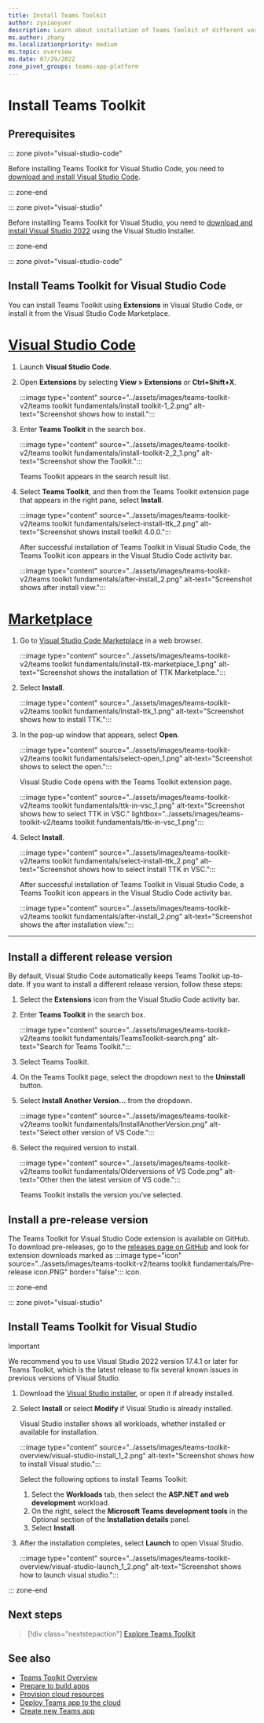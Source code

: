 ```yaml
---
title: Install Teams Toolkit 
author: zyxiaoyuer
description: Learn about installation of Teams Toolkit of different versions in Visual Studio code, Visual Studio, and marketplace.
ms.author: zhany
ms.localizationpriority: medium
ms.topic: overview
ms.date: 07/29/2022
zone_pivot_groups: teams-app-platform
---
```


# Install Teams Toolkit

## Prerequisites

::: zone pivot="visual-studio-code"

Before installing Teams Toolkit for Visual Studio Code, you need to [download and install Visual Studio Code](https://code.visualstudio.com/Download).

::: zone-end

::: zone pivot="visual-studio"

Before installing Teams Toolkit for Visual Studio, you need to [download and install Visual Studio 2022](https://aka.ms/VSDownload) using the Visual Studio Installer.

::: zone-end

::: zone pivot="visual-studio-code"

## Install Teams Toolkit for Visual Studio Code

You can install Teams Toolkit using **Extensions** in Visual Studio Code, or install it from the Visual Studio Code Marketplace.

# [Visual Studio Code](#tab/vscode)

1. Launch **Visual Studio Code**.
1. Open **Extensions** by selecting  **View > Extensions** or **Ctrl+Shift+X**.

   :::image type="content" source="../assets/images/teams-toolkit-v2/teams toolkit fundamentals/install toolkit-1_2.png" alt-text="Screenshot shows how to install.":::

1. Enter **Teams Toolkit** in the search box.

   :::image type="content" source="../assets/images/teams-toolkit-v2/teams toolkit fundamentals/install-toolkit-2_2_1.png" alt-text="Screenshot show the Toolkit.":::

   Teams Toolkit appears in the search result list.

1. Select **Teams Toolkit**, and then from the Teams Toolkit extension page that appears in the right pane, select  **Install**.
  
   :::image type="content" source="../assets/images/teams-toolkit-v2/teams toolkit fundamentals/select-install-ttk_2.png" alt-text="Screenshot shows install toolkit 4.0.0.":::

   After successful installation of Teams Toolkit in Visual Studio Code, the Teams Toolkit icon appears in the Visual Studio Code activity bar.

   :::image type="content" source="../assets/images/teams-toolkit-v2/teams toolkit fundamentals/after-install_2.png" alt-text="Screenshot shows after install view.":::

# [Marketplace](#tab/marketplace)

1. Go to [Visual Studio Code Marketplace](https://marketplace.visualstudio.com/items?itemName=TeamsDevApp.ms-teams-vscode-extension) in a web browser.

   :::image type="content" source="../assets/images/teams-toolkit-v2/teams toolkit fundamentals/install-ttk-marketplace_1.png" alt-text="Screenshot shows the installation of TTK Marketplace.":::

1. Select **Install**.

   :::image type="content" source="../assets/images/teams-toolkit-v2/teams toolkit fundamentals/Install-ttk_1.png" alt-text="Screenshot shows how to install TTK.":::

1. In the pop-up window that appears, select **Open**.

   :::image type="content" source="../assets/images/teams-toolkit-v2/teams toolkit fundamentals/select-open_1.png" alt-text="Screenshot shows to select the open.":::

   Visual Studio Code opens with the Teams Toolkit extension page.

   :::image type="content" source="../assets/images/teams-toolkit-v2/teams toolkit fundamentals/ttk-in-vsc_1.png" alt-text="Screenshot shows how to select TTK in VSC." lightbox="../assets/images/teams-toolkit-v2/teams toolkit fundamentals/ttk-in-vsc_1.png":::

1. Select **Install**.

   :::image type="content" source="../assets/images/teams-toolkit-v2/teams toolkit fundamentals/select-install-ttk_2.png" alt-text="Screenshot shows how to select Install TTK in VSC.":::

   After successful installation of Teams Toolkit in Visual Studio Code, a Teams Toolkit icon appears in the Visual Studio Code activity bar.

   :::image type="content" source="../assets/images/teams-toolkit-v2/teams toolkit fundamentals/after-install_2.png" alt-text="Screenshot shows the after installation view.":::

---

## Install a different release version

By default, Visual Studio Code automatically keeps Teams Toolkit up-to-date. If you want to install a different release version, follow these steps:

1. Select the **Extensions** icon from the Visual Studio Code activity bar.

1. Enter **Teams Toolkit**  in the search box.

   :::image type="content" source="../assets/images/teams-toolkit-v2/teams toolkit fundamentals/TeamsToolkit-search.png" alt-text="Search for Teams Toolkit.":::

3. Select Teams Toolkit.

4. On the Teams Toolkit page, select the dropdown next to the **Uninstall** button.

5. Select **Install Another Version...** from the dropdown.

   :::image type="content" source="../assets/images/teams-toolkit-v2/teams toolkit fundamentals/InstallAnotherVersion.png" alt-text="Select other version of VS Code.":::

6. Select the required version to install.

   :::image type="content" source="../assets/images/teams-toolkit-v2/teams toolkit fundamentals/Olderversions of VS Code.png" alt-text="Other then the latest version of VS code.":::

   Teams Toolkit installs the version you’ve selected.

## Install a pre-release version

The Teams Toolkit for Visual Studio Code extension is available on GitHub. To download pre-releases, go to the [releases page on GitHub](https://github.com/OfficeDev/TeamsFx/releases) and look for extension downloads marked as :::image type="icon" source="../assets/images/teams-toolkit-v2/teams toolkit fundamentals/Pre-release icon.PNG" border="false"::: icon.

::: zone-end

::: zone pivot="visual-studio"

## Install Teams Toolkit for Visual Studio

   > [!IMPORTANT]
   > We recommend you to use Visual Studio 2022 version 17.4.1 or later for Teams Toolkit, which is the latest release to fix several known issues in previous versions of Visual Studio.

1. Download the [Visual Studio installer](https://aka.ms/VSDownload), or open it if already installed.
2. Select **Install** or select **Modify** if Visual Studio is already installed.

   Visual Studio installer shows all workloads, whether installed or available for installation.

   :::image type="content" source="../assets/images/teams-toolkit-overview/visual-studio-install_1_2.png" alt-text="Screenshot shows how to install Visual studio.":::

   Select the following options to install Teams Toolkit:
   1. Select the **Workloads** tab, then select the **ASP.NET and web development** workload.
   1. On the right, select the **Microsoft Teams development tools** in the Optional section of the **Installation details** panel.
   1. Select **Install**.

6. After the installation completes, select **Launch** to open Visual Studio.

    :::image type="content" source="../assets/images/teams-toolkit-overview/visual-studio-launch_1_2.png" alt-text="Screenshot shows how to launch visual studio.":::

::: zone-end

## Next steps

> [!div class="nextstepaction"]
> [Explore Teams Toolkit](explore-Teams-Toolkit.md)

## See also

* [Teams Toolkit Overview](teams-toolkit-fundamentals.md)
* [Prepare to build apps](build-environments.md)
* [Provision cloud resources](provision.md)
* [Deploy Teams app to the cloud](deploy.md)
* [Create new Teams app](create-new-project.md#create-new-teams-app-in-visual-studio)
